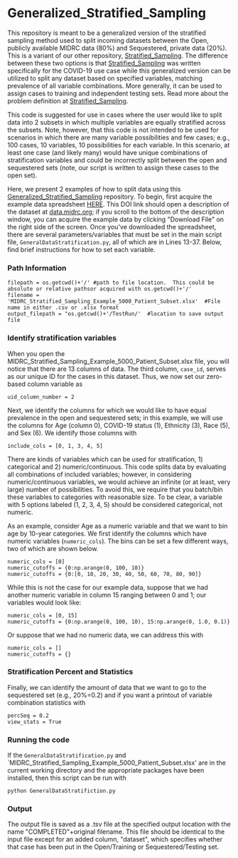 # Generalized_Stratified_Sampling

This repository is meant to be a generalized version of the stratified sampling method used to split incoming datasets between the Open, publicly available MIDRC data (80%) and Sequestered, private data (20%).  This is a variant of our other repository, [Stratified_Sampling](https://github.com/MIDRC/Stratified_Sampling).  The difference between these two options is that [Stratified_Sampling](https://github.com/MIDRC/Stratified_Sampling) was written specifically for the COVID-19 use case while this generalized version can be utilized to split any dataset based on specified variables, matching prevalence of all variable combinations.  More generally, it can be used to assign cases to training and independent testing sets.  Read more about the problem definition at [Stratified_Sampling](https://github.com/MIDRC/Stratified_Sampling).

This code is suggested for use in cases where the user would like to split data into 2 subsets in which multiple variables are equally stratified across the subsets.  Note, however, that this code is not intended to be used for scenarios in which there are many variable possibilities and few cases; e.g., 100 cases, 10 variables, 10 possibilities for each variable.  In this scenario, at least one case (and likely many) would have unique combinations of stratification variables and could be incorrectly split between the open and sequestered sets (note, our script is written to assign these cases to the open set).

Here, we present 2 examples of how to split data using this [Generalized_Stratified_Sampling](https://github.com/MIDRC/Generalized_Stratified_Sampling) repository.  To begin, first acquire the example data spreadsheet [HERE](https://doi.org/10.60701/P67C-YW55).  This DOI link should open a description of the dataset at [data.midrc.org](data.midrc.org); if you scroll to the bottom of the description window, you can acquire the example data by clicking "Download File" on the right side of the screen.  Once you've downloaded the spreadsheet, there are several parameters/variables that must be set in the main script file, `GeneralDataStratification.py`, all of which are in Lines 13-37.  Below, find brief instructions for how to set each variable.
### Path Information
```
filepath = os.getcwd()+'/' #path to file location.  This could be absolute or relative pathsor acquired with os.getcwd()+'/' 
filename = 'MIDRC_Stratified_Sampling_Example_5000_Patient_Subset.xlsx'  #File name in either .csv or .xlsx format
output_filepath = "os.getcwd()+'/TestRun/'  #location to save output file
```

### Identify stratification variables
When you open the MIDRC_Stratified_Sampling_Example_5000_Patient_Subset.xlsx file, you will notice that there are 13 columns of data.  The third column, `case_id`, serves as our unique ID for the cases in this dataset.  Thus, we now set our zero-based column variable as
```
uid_column_number = 2
```

Next, we identify the columns for which we would like to have equal prevalence in the open and sequestered sets; in this example, we will use the columns for Age (column 0), COVID-19 status (1), Ethnicity (3), Race (5), and Sex (6).  We identify those columns with 
```
include_cols = [0, 1, 3, 4, 5]
```

There are kinds of variables which can be used for stratification, 1) categorical and 2) numeric/continuous.  This code splits data by evaluating all combinations of included variables; however, in considering numeric/continuous variables, we would achieve an infinite (or at least, very large) number of possibilities.  To avoid this, we require that you batch/bin these variables to categories with reasonable size.  To be clear, a variable with 5 options labeled (1, 2, 3, 4, 5) should be considered categorical, not numeric.  

As an example, consider Age as a numeric variable and that we want to bin age by 10-year categories.  We first identify the columns which have numeric variables (`numeric_cols`).  The bins can be set a few different ways, two of which are shown below.
```
numeric_cols = [0]
numeric_cutoffs = {0:np.arange(0, 100, 10)}
numeric_cutoffs = {0:[0, 10, 20, 30, 40, 50, 60, 70, 80, 90]}
```

While this is not the case for our example data, suppose that we had another numeric variable in column 15 ranging between 0 and 1; our variables would look like:
```
numeric_cols = [0, 15]
numeric_cutoffs = {0:np.arange(0, 100, 10), 15:np.arange(0, 1.0, 0.1)}
```

Or suppose that we had no numeric data, we can address this with 
```
numeric_cols = []
numeric_cutoffs = {}
```

### Stratification Percent and Statistics
Finally, we can identify the amount of data that we want to go to the sequestered set (e.g., 20%=0.2) and if you want a printout of variable combination statistics with
```
percSeq = 0.2
view_stats = True
```

### Running the code
If the `GeneralDataStratification.py` and `MIDRC_Stratified_Sampling_Example_5000_Patient_Subset.xlsx' are in the current working directory and the appropriate packages have been installed, then this script can be run with 
```
python GeneralDataStratifiction.py
```

### Output
The output file is saved as a .tsv file at the specified output location with the name "COMPLETED"+original filename.  This file should be identical to the input file except for an added column, "dataset", which specifies whether that case has been put in the Open/Training or Sequestered/Testing set.  
